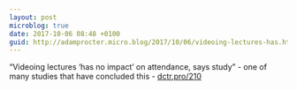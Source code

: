 ```yaml
---
layout: post
microblog: true
date: 2017-10-06 08:48 +0100
guid: http://adamprocter.micro.blog/2017/10/06/videoing-lectures-has.html
---
```

“Videoing lectures ‘has no impact’ on attendance, says study” - one of many studies that have concluded this - [dctr.pro/210](http://dctr.pro/210)
